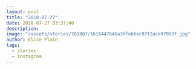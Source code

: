 ```yaml
---
layout: post
title: "2018-07-27"
date: 2018-07-27 03:37:40
description: 
image: "/assets/stories/201807/1616447646a3ffeb6ec97f2ace97093f.jpg"
author: Elise Plain
tags: 
  - stories
  - instagram
---
```



<p></p>
